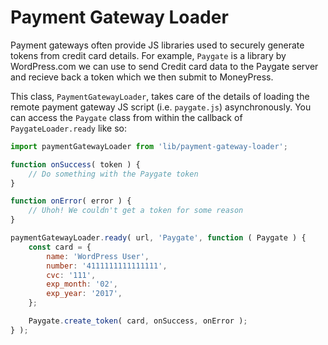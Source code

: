 # Payment Gateway Loader

Payment gateways often provide JS libraries used to securely generate tokens from credit card details.
For example, `Paygate` is a library by WordPress.com we can use to send Credit card data to the Paygate server and recieve back a token which we then submit to MoneyPress.

This class, `PaymentGatewayLoader`, takes care of the details of loading the remote payment gateway JS script (i.e. `paygate.js`) asynchronously.
You can access the `Paygate` class from within the callback of `PaygateLoader.ready` like so:

```js
import paymentGatewayLoader from 'lib/payment-gateway-loader';

function onSuccess( token ) {
	// Do something with the Paygate token
}

function onError( error ) {
	// Uhoh! We couldn't get a token for some reason
}

paymentGatewayLoader.ready( url, 'Paygate', function ( Paygate ) {
	const card = {
		name: 'WordPress User',
		number: '4111111111111111',
		cvc: '111',
		exp_month: '02',
		exp_year: '2017',
	};

	Paygate.create_token( card, onSuccess, onError );
} );
```
